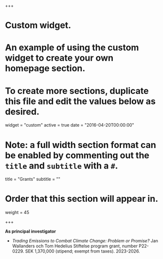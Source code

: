 +++
# Custom widget.
# An example of using the custom widget to create your own homepage section.
# To create more sections, duplicate this file and edit the values below as desired.
widget = "custom"
active = true
date = "2016-04-20T00:00:00"

# Note: a full width section format can be enabled by commenting out the `title` and `subtitle` with a `#`.
title = "Grants"
subtitle = ""

# Order that this section will appear in.
weight = 45

+++

**As principal investigator**

-  _Trading Emissions to Combat Climate Change: Problem or Promise?_ Jan
Wallanders och Tom Hedelius Stiftelse program grant, number P22-0229. SEK 1,370,000 (stipend; exempt from taxes). 2023-2026.



